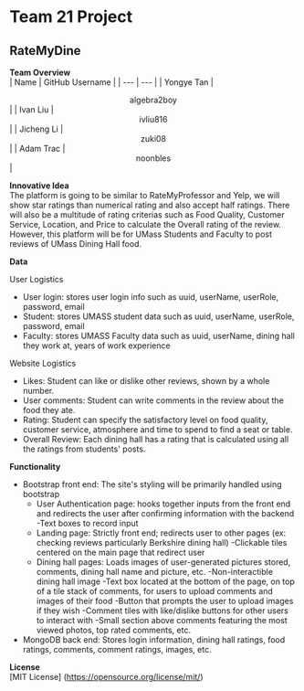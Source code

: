 # Team 21 Project 

## RateMyDine

**Team Overview** </br>
| Name | GitHub Username |
| --- | --- |
| Yongye Tan | <center>algebra2boy</center> |
| Ivan Liu | <center>ivliu816</center> |
| Jicheng Li | <center>zuki08</center> |
| Adam Trac | <center>noonbles</center> |

**Innovative Idea** </br>
The platform is going to be similar to RateMyProfessor and Yelp, we will show star ratings than numerical rating and also accept half ratings. There will also be a multitude of rating criterias such as Food Quality, Customer Service, Location, and Price to calculate the Overall rating of the review. However, this platform will be for UMass Students and Faculty to post reviews of UMass Dining Hall food.

**Data** </br>

User Logistics
- User login: stores user login info such as uuid, userName, userRole, password, email
- Student: stores UMASS student data such as uuid, userName, userRole, password, email
- Faculty: stores UMASS Faculty data such as uuid, userName, dining hall they work at, years of work experience 


Website Logistics
- Likes: Student can like or dislike other reviews, shown by a whole number.
- User comments: Student can write comments in the review about the food they ate.
- Rating: Student can specify the satisfactory level on food quality, customer service, atmosphere and time to spend to find a seat or table.
- Overall Review: Each dining hall has a rating that is calculated using all the ratings from students' posts.


**Functionality** </br>
- Bootstrap front end: The site's styling will be primarily handled using bootstrap
  - User Authentication page: hooks together inputs from the front end and redirects the user after confirming information with the backend
    -Text boxes to record input
  - Landing page: Strictly front end; redirects user to other pages (ex: checking reviews particularly Berkshire dining hall)
    -Clickable tiles centered on the main page that redirect user
  - Dining hall pages: Loads images of user-generated pictures stored, comments, dining hall name and picture, etc.
    -Non-interactible dining hall image
    -Text box located at the bottom of the page, on top of a tile stack of comments, for users to upload comments and images of their food
      -Button that prompts the user to upload images if they wish
    -Comment tiles with like/dislike buttons for other users to interact with
    -Small section above comments featuring the most viewed photos, top rated comments, etc.
- MongoDB back end: Stores login information, dining hall ratings, food ratings, comments, comment ratings, images, etc.

**License** </br>
[MIT License] (https://opensource.org/license/mit/)
